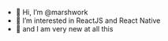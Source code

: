 - 👋 Hi, I’m @marshwork
- 👀 I’m interested in  ReactJS and React Native
- 🌱 and I am very new at all this

<!---
marshwork/marshwork is a ✨ special ✨ repository because its `README.md` (this file) appears on your GitHub profile.
You can click the Preview link to take a look at your changes.
--->
